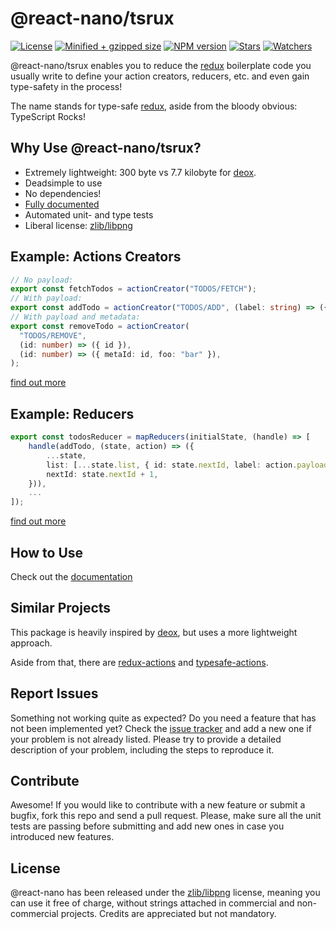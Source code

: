 # @react-nano/tsrux

[![License](https://flat.badgen.net/github/license/lusito/react-nano?icon=github)](https://github.com/Lusito/react-nano/blob/master/LICENSE)
[![Minified + gzipped size](https://flat.badgen.net/bundlephobia/minzip/@react-nano/tsrux?icon=dockbit)](https://bundlephobia.com/result?p=@react-nano/tsrux)
[![NPM version](https://flat.badgen.net/npm/v/@react-nano/tsrux?icon=npm)](https://www.npmjs.com/package/@react-nano/tsrux)
[![Stars](https://flat.badgen.net/github/stars/lusito/react-nano?icon=github)](https://github.com/lusito/react-nano)
[![Watchers](https://flat.badgen.net/github/watchers/lusito/react-nano?icon=github)](https://github.com/lusito/react-nano)

@react-nano/tsrux enables you to reduce the [redux](https://redux.js.org/) boilerplate code you usually write to define your action creators, reducers, etc. and even gain type-safety in the process!

The name stands for type-safe [redux](https://redux.js.org/), aside from the bloody obvious: TypeScript Rocks!

## Why Use @react-nano/tsrux?

- Extremely lightweight: 300 byte vs 7.7 kilobyte for [deox](https://bundlephobia.com/result?p=deox).
- Deadsimple to use
- No dependencies!
- [Fully documented](docs/setup.md)
- Automated unit- and type tests
- Liberal license: [zlib/libpng](https://github.com/Lusito/react-nano/blob/master/LICENSE)

## Example: Actions Creators

```typescript
// No payload:
export const fetchTodos = actionCreator("TODOS/FETCH");
// With payload:
export const addTodo = actionCreator("TODOS/ADD", (label: string) => ({ label }));
// With payload and metadata:
export const removeTodo = actionCreator(
  "TODOS/REMOVE",
  (id: number) => ({ id }),
  (id: number) => ({ metaId: id, foo: "bar" }),
);
```

[find out more](docs/action-creators.md)

## Example: Reducers

```typescript
export const todosReducer = mapReducers(initialState, (handle) => [
    handle(addTodo, (state, action) => ({
        ...state,
        list: [...state.list, { id: state.nextId, label: action.payload.label, checked: false }],
        nextId: state.nextId + 1,
    })),
    ...
]);
```

[find out more](docs/reducers.md)

## How to Use

Check out the [documentation](docs/setup.md)

## Similar Projects

This package is heavily inspired by [deox](https://github.com/thebrodmann/deox), but uses a more lightweight approach.

Aside from that, there are [redux-actions](https://github.com/redux-utilities/redux-actions) and [typesafe-actions](https://github.com/piotrwitek/typesafe-actions).

## Report Issues

Something not working quite as expected? Do you need a feature that has not been implemented yet? Check the [issue tracker](https://github.com/Lusito/react-nano/issues) and add a new one if your problem is not already listed. Please try to provide a detailed description of your problem, including the steps to reproduce it.

## Contribute

Awesome! If you would like to contribute with a new feature or submit a bugfix, fork this repo and send a pull request. Please, make sure all the unit tests are passing before submitting and add new ones in case you introduced new features.

## License

@react-nano has been released under the [zlib/libpng](https://github.com/Lusito/react-nano/blob/master/LICENSE) license, meaning you
can use it free of charge, without strings attached in commercial and non-commercial projects. Credits are appreciated but not mandatory.
